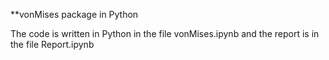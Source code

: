 **vonMises package in Python

The code is written in Python in the file vonMises.ipynb and the report is in the file Report.ipynb
